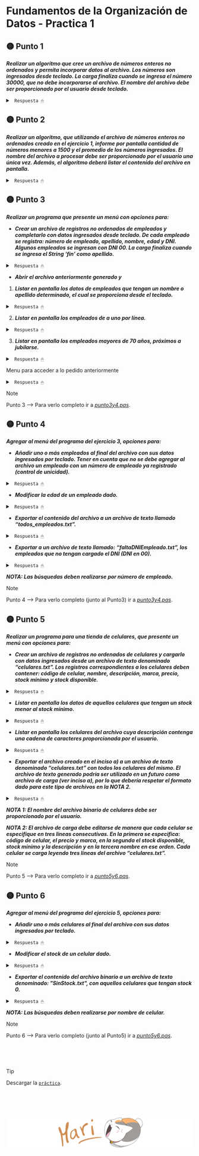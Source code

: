 # Fundamentos de la Organización de Datos - Practica 1


## 🟡 Punto 1

***Realizar un algoritmo que cree un archivo de números enteros no ordenados y permita incorporar datos al archivo. Los números son ingresados desde teclado. La carga finaliza cuando se ingresa el número 30000, que no debe incorporarse al archivo. El nombre del archivo debe ser proporcionado por el usuario desde teclado.***

<details><summary> <code> Respuesta 🖱 </code></summary><br>

~~~
Program punto1;
type
    numeros = file of integer;
procedure recorro(var aN:numeros);
var 
	num:integer;
begin
	reset(aN);
	while (not eof(aN)) do begin
        read(aN,num); 
        writeln(num);
    end;
    close(aN);
end;
var
    archivoN : numeros;
    num : integer;
    nombre : string;
begin
    writeln ('Ingrese el nombre del archivo');
    read(nombre);
    Assign(archivoN,nombre);
    Rewrite(archivoN);
    read(num);
    while (num <> 30000) do begin
        write(archivoN,num);
        read(num);
    end;
    close(archivoN);
    recorro(archivoN);
end.
~~~

</details>

## 🟡 Punto 2

***Realizar un algoritmo, que utilizando el archivo de números enteros no ordenados creado en el ejercicio 1, informe por pantalla cantidad de números menores a 1500 y el promedio de los números ingresados. El nombre del archivo a procesar debe ser proporcionado por el usuario una única vez. Además, el algoritmo deberá listar el contenido del archivo en pantalla.***

<details><summary> <code> Respuesta 🖱 </code></summary><br>

~~~
Program punto2;
type
    numeros = file of integer;
procedure procesar(var aN:numeros; var prom:real; var men:integer);
var 
	num,suma,cant:integer;
begin
	reset(aN);
    suma:=0;
	while (not eof(aN)) do begin
        read(aN,num); 
        writeln(num);
        suma:=suma+num;     {suma y cant son para sacar el promedio}
        cant:=cant+1;
        if (num<1500)then 
            men:=men+1
    end;
    close(aN);
    if (cant<>0) then
        prom:=suma/cant;
end;
var
    archivoN : numeros;
    prom: real;
    num,men: integer;
    nombre : string;
begin
    writeln ('Ingrese el nombre del archivo'); {ingreso nombre y lo asigno al archivo}
    read(nombre);
    Assign(archivoN,nombre);    {conecto nombre fisico y nombre logico}
    Rewrite(archivoN);          {creo el archivo}
    read(num);
    while (num <> 30000) do begin
        write(archivoN,num);
        read(num);
    end;
    close(archivoN);            {cierro el archivo}
    men:=0;
    procesar(archivoN,prom,men);
    WriteLn('Cantidad de numeros menores a 1500: ',men);
    WriteLn('Promedio de los numeros ingresados: ',prom);
end.
~~~

</details>

## 🟡 Punto 3

***Realizar un programa que presente un menú con opciones para:***

* ***Crear un archivo de registros no ordenados de empleados y completarlo con datos ingresados desde teclado. De cada empleado se registra: número de empleado, apellido, nombre, edad y DNI. Algunos empleados se ingresan con DNI 00. La carga finaliza cuando se ingresa el String ‘fin’ como apellido.***

<details><summary> <code> Respuesta 🖱 </code></summary><br>

~~~
Program punto3;
type
    empleR = record
        nro:integer;
        edad:integer;
        dni:integer;
        apell:string[20];
        nomb:string[20];
    end;
    empleado = file of empleR;
{asignar nombre a archivo}
procedure asignar(var arc_emp:empleado);
var
    nombre:string[15];
begin
    WriteLn('Ingrese nombre de archivo: ');
    readln(nombre);
    Assign(arc_emp,nombre);
end;
{cargar empleados hasta ingresar el ape "fin"}
procedure carga(var arc_emp: empleado);
var
    emp:empleR;
begin
    Rewrite(arc_emp);
    WriteLn('Ingrese apellido, numero, edad, dni y nombre: ');
    ReadLn(emp.apell);
    while(emp.apell<>'fin')do begin
      ReadLn(emp.nro);
      ReadLn(emp.edad);
      ReadLn(emp.dni);
      ReadLn(emp.nomb);
      write(arc_emp,emp);
      ReadLn(emp.apell);
    end;
    Close(arc_emp);
end;
{programa principal}
var
    arc_emp:empleado;
begin
    asignar(arc_emp);
    carga(arc_emp);
end.
~~~

</details>

* ***Abrir el archivo anteriormente generado y***

1. ***Listar en pantalla los datos de empleados que tengan un nombre o apellido determinado, el cual se proporciona desde el teclado.***

<details><summary> <code> Respuesta 🖱 </code></summary><br>

~~~
{muestra un empleado en pantalla}
procedure mostrarEmpl(emp:empleR);
begin
    WriteLn('Apellido: ',emp.apell,' | Nombre: ',emp.nomb,' | Nro de empleado: ',
    emp.nro,' | Edad: ',emp.edad,' | DNI: ',emp.dni);
end;
{buscar un empleado a partir de un nombre o un apellido}
procedure buscar(var arc_emp:empleado);
var
    nom_ape:string[20];
    emp:empleR;
begin
    WriteLn('Ingrese nombre o apellido: ');
    ReadLn(nom_ape);
    Reset(arc_emp);
    while(not eof(arc_emp)) do begin
      Read(arc_emp,emp);
      if (emp.nomb=nom_ape)or(emp.apell=nom_ape) then
        mostrarEmpl(emp);
    end;
    Close(arc_emp);
end;
~~~

</details>

2. ***Listar en pantalla los empleados de a uno por línea.***

<details><summary> <code> Respuesta 🖱 </code></summary><br>

~~~
{muestra todos los empleados cargados}
procedure mostrarTodo(var arc_emp:empleado);
var
    emp:empleR;
begin
    Reset(arc_emp);
    while(not eof(arc_emp))do begin
        Read(arc_emp,emp);
        mostrarEmpl(emp); {codigo subido en el inciso anterior}
    end;
    Close(arc_emp);
end;
~~~

</details>

3. ***Listar en pantalla los empleados mayores de 70 años, próximos a jubilarse.***

<details><summary> <code> Respuesta 🖱 </code></summary><br>

~~~
{mostrar empleados mayores de 70 años}
procedure mayoresSetenta(var arc_emp:empleado);
var
    emp:empleR;
begin
    Reset(arc_emp);
    while (not eof(arc_emp)) do begin
        Read(arc_emp,emp);
        if(emp.edad>70)then
          mostrarEmpl(emp); {codigo subido en el inciso anterior}
    end;
    Close(arc_emp);
end;
~~~

</details>

Menu para acceder a lo pedido anteriormente

<details><summary> <code> Respuesta 🖱 </code></summary><br>

~~~
{menu}
procedure menu(var arc_emp:empleado);
var
    opMenu:integer;
begin
    opMenu:=4;
    while(opMenu<>0)do begin
      writeln('Ingrese la opcion que desea');
      writeln('1 --> Buscar empleado por nombre o apellido.');
      writeln('2 --> Mostrar todos los empleados.');
      writeln('3 --> Mostrar los empleados mayores de 70 años.');
      writeln('Cualquier otro --> Salir.');
      read(opMenu);
      case opMenu of
        1:buscar(arc_emp);
        2:mostrarTodo(arc_emp);
        3:mayoresSetenta(arc_emp);
      end;
    end;
end;
~~~

</details>

>[!NOTE]
>
> Punto 3 --> Para verlo completo ir a [*punto3y4.pas*](/practica1/punto3y4.pas).

## 🟡 Punto 4

***Agregar al menú del programa del ejercicio 3, opciones para:***

* ***Añadir uno o más empleados al final del archivo con sus datos ingresados por teclado. Tener en cuenta que no se debe agregar al archivo un empleado con un número de empleado ya registrado (control de unicidad).***

<details><summary> <code> Respuesta 🖱 </code></summary><br>

Debo agregar la opcion de carga en el menu (opción = 4). Luego modificar el procedimiento para cargar nuevos empleados preguntando si el número de empleado ya existe, y sino no lo cargo.
Además agrego la función para verificar si el empleado existe (que va a devolver un boolean). Función a continuación:

~~~
{PUNTO4 --> verificar si el empleado a agregar existe o no}
function existe(arc_emp:empleado;integer: nro):boolean;
var
    aux:boolean;
    emp:empleR;
begin
    reset(arc_emp);
    aux:=false;
    while(not eof(arc_emp) and (aux=false)) do begin
      Read(arc_emp,emp);
      if(emp.nro = nro) then
        aux:=true;
    end;
    return := aux;
end;
~~~

</details>

* ***Modificar la edad de un empleado dado.***

<details><summary> <code> Respuesta 🖱 </code></summary><br>

Debo agregar la opcion de modificacion de la edad de un empleado en el menu (opción = 5). Luego agrego la función para modificar la edad del empleado a continuación:

~~~
{PUNTO4 --> modificar la edad de un empleado dado}
procedure cambioEdad(var arc_emp:empleado);
var
    numEmp,edad:integer;
    emp:empleR;
    aux:Boolean;
begin
    aux:=false;
    WriteLn('Ingrese numero de empleado: ');
    ReadLn(numEmp);
    Reset(arc_emp);
    while(not eof(arc_emp) and aux=false) do begin
      Read(arc_emp,emp);
      if (emp.num=numEmp) then 
        aux:=true;
    end;
    if (aux) then begin
        WriteLn('Ingrese nueva edad de empleado: ');
        ReadLn(edad);
        seek(arc_emp,FilePos(arc_emp)-1);
        emp.edad:=edad;
        Write(arc_emp,emp);
    end
    else 
        WriteLn('El numero ingresado no coincide con ningún empleado registrado.');
    Close(arc_emp);
end;
~~~

</details>

* ***Exportar el contenido del archivo a un archivo de texto llamado “todos_empleados.txt”.***

<details><summary> <code> Respuesta 🖱 </code></summary><br>

Agrego la opcion para exportar al menu (opción = 6) y luego el procedimiento para exportar el archivo a un archivo de texto.

~~~
{PUNTO4 --> exportar a archivo de texto}
procedure exportar(var arc_emp:empleado);
var
    txt: Text;
    emp:empleR;
begin 
    Assign(txt, 'todos_empleados.txt');
    reset(arc_emp);
    Rewrite(txt);
    while (not eof(arc_emp)) do begin 
        read(arc_emp, emp);
        writeln(txt,
        ' ',emp.nro,
        ' ',emp.edad,
        ' ',emp.dni,
        ' ',emp.apell,
        ' ',emp.nomb);
    end;
    close(arc_emp);
    close(txt);
end;
~~~

</details>

* ***Exportar a un archivo de texto llamado: “faltaDNIEmpleado.txt”, los empleados que no tengan cargado el DNI (DNI en 00).***

<details><summary> <code> Respuesta 🖱 </code></summary><br>

Agrego la opcion para exportar al menu los datos de los empleados que no tienen el dni cargado (opción = 7) y luego el procedimiento para exportar el archivo a un archivo de texto.

~~~
{PUNTO4 --> exportar a archivo de texto los empleados sin DNI cargado}
procedure exportarSinDNI(var arc_emp:empleado);
var
    txt: Text;
    emp:empleR;
begin 
    Assign(txt, 'faltaDNIEmpleado.txt');
    reset(arc_emp);
    Rewrite(txt);
    while (not eof(arc_emp)) do begin 
        read(arc_emp, emp);
        if(emp.dni=0)then
            writeln(txt,
            ' ',emp.nro,
            ' ',emp.edad,
            ' ',emp.dni,
            ' ',emp.apell,
            ' ',emp.nomb);
    end;
    close(arc_emp);
    close(txt);
end;
~~~

</details>

***NOTA: Las búsquedas deben realizarse por número de empleado.***

>[!NOTE]
>
> Punto 4 --> Para verlo completo (junto al Punto3) ir a [*punto3y4.pas*](/practica1/punto3y4.pas).

## 🟡 Punto 5

***Realizar un programa para una tienda de celulares, que presente un menú con opciones para:***

* ***Crear un archivo de registros no ordenados de celulares y cargarlo con datos ingresados desde un archivo de texto denominado “celulares.txt”. Los registros correspondientes a los celulares deben contener: código de celular, nombre, descripción, marca, precio, stock mínimo y stock disponible.***

<details><summary> <code> Respuesta 🖱 </code></summary><br>

~~~
Program punto5;
type
    celR = record
        cod: integer;
        nombre: string[15];
        descr: string[50];
        marca: string[15];
        precio: real;
        stockMin: integer;
        stockDisp: integer;
    end;
    celulares = file of celR;

{asignar nombre al archivo (NOTA1)}
procedure asignar(var arc_cel:celulares);
var
    nombre:string[15];
begin
    WriteLn('Ingrese nombre de archivo: ');
    readln(nombre);
    Assign(arc_cel,nombre);
end;

{carga de registros de celulares (no ordenados) desde un archivo de texto}
procedure carga(var arc_cel:celulares);
var
    txt:Text;
    c:celR;
begin
    asignar(arc_cel); {Asigno nombre al archivo}
    Rewrite(arc_cel); {Abro archivo en donde guardaré los datos (por primera vez)}
    Assignn(txt,'celulares.txt');
    Reset(txt); {Reabro archivo desde donde voy a leer}
    while(not Eof(txt)) do begin {siempre poner los string al final de la linea}
        readln(txt,c.cod,c.precio,c.marca); {carga especificada en NOTA2}
        readln(txt,c.stockDisp,c.stockMin,c.descr);
        readln(txt,c.nombre);
        write(arc_cel, c);
    end;
    Close(arc_cel);
    Close(txt);
end;

{programa pincipal}
var
    arc_cel:celulares;
begin
    carga(arc_cel);  
end.
~~~

</details>

* ***Listar en pantalla los datos de aquellos celulares que tengan un stock menor al stock mínimo.***

<details><summary> <code> Respuesta 🖱 </code></summary><br>

~~~
procedure imprCel(c:celR);
begin
    WriteLn('Codigo: '+ c.cod + ', Nombre: ' + c.nombre +
    ', Descripción: '+ c.descr + ', Marca: ' + c.marca + 
    ', Precio: ' + c.precio + ', Stock Minimo: ' + c.stockMin + 
    ', Stock Disponible: ' + c.stockDisp);
end;

{Listar en pantalla celulares con un stock menor al stock mínimo.}
procedure listarStkMenor(var arc_cel:celulares);
var
    c:celR;
    aux:Boolean;
begin
    reset(arc_cel);
    aux:=false;
    {Leo uno por uno los celulares del archivo de celulares}
    while (not Eof(arc_cel)) do begin
      Read(arc_cel,c);
      if(c.stockDisp < c.stockMin) then begin {Comparo los stock}
        if(not aux) then begin
          WriteLn('Celulares con un stock menor al stock minimo: ');
          aux:=true;
        end;
        {Muestro en pantalla los que el stock es menor al minimo (PROCED)}
        imprCel(c);
      end;
    end;
    if(not aux)then
      WriteLn('No se encontraron celulares con un stock menor al mínimo.');
    Close(arc_cel);
end;
~~~

</details>

* ***Listar en pantalla los celulares del archivo cuya descripción contenga una cadena de caracteres proporcionada por el usuario.***

<details><summary> <code> Respuesta 🖱 </code></summary><br>

~~~
{Listar en pantalla celulares cuya descripción tenga cadena de caracteres dada por el usuario.}
procedure buscarDesc(var arc_cel:celulares);
var
    des: string[50];
    aux: Boolean;
    c: celR;
begin
    Reset(arc_cel);
    aux:=false;
    WriteLn('Ingrese descripción: ');
    ReadLn(aux);
    while (not Eof(arc_cel)) do begin
      Read(arc_cel,c);
      if(aux = c.descr) then begin
        if(not aux) then begin
            aux:=true;
            WriteLn('Lista de celulares que coinciden con la descripción ingresada: ');
        end;
      end;
      imprCel(c);
    end;
    if(not aux)then 
        WriteLn('No se encontraron coincidencias.');
    Close(arc_cel);
end;
~~~

</details>

* ***Exportar el archivo creado en el inciso a) a un archivo de texto denominado “celulares.txt” con todos los celulares del mismo. El archivo de texto generado podría ser utilizado en un futuro como archivo de carga (ver inciso a), por lo que debería respetar el formato dado para este tipo de archivos en la NOTA 2.***

<details><summary> <code> Respuesta 🖱 </code></summary><br>

~~~
{Exportar el archivo creado en a) al archivo de texto: “celulares.txt”, respetando el formato dado en la NOTA 2.}
procedure exportar(var arc_cel: celulares);
var
    txt: Text;
    c: celR;
begin
    {abro el archivo creado en a)}
    Reset(arc_cel);
    {creo y abro el archivo “celulares.txt”}
    Assign(txt,'celulares.txt');
    Rewrite(txt);
    {voy leyendo y exportando los celulares uno a uno (NOTA2)}
    while (not Eof(arc_cel)) do begin
      Read(arc_cel,c);
      WriteLn(txt,c.cod,' ',c.precio,' ',c.marca); {NOTA 2 --> Linea1: código, precio y marca}
      WriteLn(txt,c.stockDisp,' ', c.stockMin, ' ', c.descr); {NOTA 2 --> Linea2: stock disponible, stock mínimo y descripción}
      WriteLn(txt,c.nombre,' '); {NOTA 2 --> Linea3: nombre}
    end;
    {cierro ambos archivos}
    Close(arc_cel);
    Close(txt);
end;
~~~

</details>

***NOTA 1: El nombre del archivo binario de celulares debe ser proporcionado por el usuario.***

***NOTA 2: El archivo de carga debe editarse de manera que cada celular se especifique en tres líneas consecutivas. En la primera se especifica: código de celular, el precio y marca, en la segunda el stock disponible, stock mínimo y la descripción y en la tercera nombre en ese orden. Cada celular se carga leyendo tres líneas del archivo “celulares.txt”.***

>[!NOTE]
>
> Punto 5 --> Para verlo completo ir a [*punto5y6.pas*](/practica1/punto5y6.pas).

## 🟡 Punto 6

***Agregar al menú del programa del ejercicio 5, opciones para:***

* ***Añadir uno o más celulares al final del archivo con sus datos ingresados por teclado.***

<details><summary> <code> Respuesta 🖱 </code></summary><br>

~~~
procedure leerCel(var c:celR);
begin
    WriteLn('Ingrese codigo, precio, marca, stock disponible, stock minimo, descripcion y nombre');
    readln(c.cod);
    readln(c.precio);
    readln(c.marca);
    readln(c.stockDisp);
    readln(c.stockMin);
    readln(c.descr);
    readln(c.nombre);
end;

{PUNTO6: Añadir uno o más celulares al final del archivo con datos ingresados por teclado.}
procedure añadir(var arc_cel: celulares);
var
    c:celR;
    opcion:Char;
    ok:Boolean;
begin
    ok:=true;
    Reset(arc_cel);
    Seek(arc_cel,FileSize(arc_cel));
    while (ok) do begin
      leerCel(c);
      WriteLn('Indique si quiere ingresar otro celular [s/n]');
      ReadLn(opcion);
      if(opcion='n')then
        ok:=false;
      Write(arc_cel,c);
    end;
    Close(arc_cel);
end;
~~~

</details>

* ***Modificar el stock de un celular dado.***

<details><summary> <code> Respuesta 🖱 </code></summary><br>

~~~
{PUNTO6: Modificar el stock de un celular dado.}
procedure modificarStock(var arc_cel:celulares);
var
    c:celR;
    aux:string[15];
    encontre:Boolean;
begin
    Reset(arc_cel);
    encontre:=false;
    {Pedir que ingrese el nombre del celular}
    WriteLn('Ingrese el nombre del celular que busca: ');
    ReadLn(aux);
    {Recorrer el archivo de celulares para buscar el celular}
    while (not Eof(arc_cel) and (not encontre)) do begin
      read(arc_cel,c);
      if(c.nombre=aux) then
        encontre:=true;
    end;
    if(encontre)then begin {Si encuentro el celular}
      WriteLn ('Ingrese nuevo stock'); {Cambio el stock}
      ReadLn(c.stockDisp);
      Write(arc_cel,c); 
    end
    else {si no lo encuentro}
      WriteLn('El celular no se encuentra en el archivo.'); {aviso que no lo encontre}
    Close(arc_cel);
end;
~~~

</details>

* ***Exportar el contenido del archivo binario a un archivo de texto denominado: "SinStock.txt", con aquellos celulares que tengan stock 0.***

<details><summary> <code> Respuesta 🖱 </code></summary><br>

~~~
{Exportar al archivo "SinStock.txt" los celulares con stock = 0}
procedure exportarSinStock(var arc_cel:celulares)
var
    txt:Text;
    c:celR;
begin
    Reset(arc_cel);
    {Crear archivo "SinStock.txt"}
    Assign(txt,'SinStock.txt');
    Rewrite(txt);
    {Recorrer el archivo de celulares y fijarme los que tienen stock = 0}
    while (not Eof(arc_cel)) do begin
      Read(arc_cel,c);
      {Si hay algun stock = 0 lo guardo en el archivo nuevo}
      if(c.stockDisp = 0) then begin
        WriteLn(txt,c.cod,' ',c.precio,' ',c.marca); {NOTA 2 --> Linea1: código, precio y marca}
        WriteLn(txt,c.stockDisp,' ', c.stockMin, ' ', c.descr); {NOTA 2 --> Linea2: stock disponible, stock mínimo y descripción}
        WriteLn(txt,c.nombre,' '); {NOTA 2 --> Linea3: nombre}
      end;
    end;
    Close(arc_cel);
    Close(txt);
end;
~~~

</details>

***NOTA: Las búsquedas deben realizarse por nombre de celular.***

>[!NOTE]
>
> Punto 6 --> Para verlo completo (junto al Punto5) ir a [*punto5y6.pas*](/practica1/punto5y6.pas).

<br>
<br>
<br>

>[!TIP]
>
> Descargar la [<code>práctica</code>](https://drive.google.com/file/d/1oVU2CYF7ZRFz3GPg8pN85K9uvSB5Cjsv/view?usp=sharing).


<br>
<br>
<br>


<p><img align="center" src="https://github.com/Marimari2342/Marimari2342/blob/main/firmagith.png" alt="marigit"/></p>

